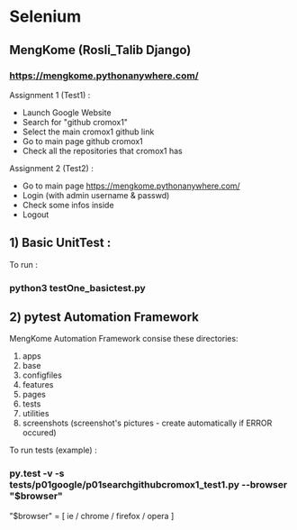 # Selenium

## MengKome (Rosli_Talib Django)

### https://mengkome.pythonanywhere.com/ 

Assignment 1 (Test1) :

- Launch Google Website
- Search for "github cromox1"
- Select the main cromox1 github link
- Go to main page github cromox1
- Check all the repositories that cromox1 has

Assignment 2 (Test2) :

- Go to main page https://mengkome.pythonanywhere.com/
- Login (with admin username & passwd)
- Check some infos inside 
- Logout

## 1) Basic UnitTest :

To run :

### python3 testOne_basictest.py

## 2) pytest Automation Framework

MengKome Automation Framework consise these directories:

1) apps
2) base
3) configfiles
4) features
5) pages
6) tests
7) utilities
8) screenshots (screenshot's pictures - create automatically if ERROR occured)

To run tests (example) :

### py.test -v -s tests/p01google/p01searchgithubcromox1_test1.py --browser "$browser"

"$browser" = [ ie / chrome / firefox / opera ]

